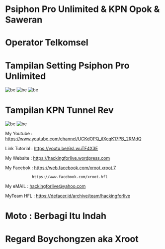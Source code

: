 # Psiphon Pro Unlimited & KPN Opok & Saweran 

# Operator Telkomsel

# Tampilan Setting Psiphon Pro Unlimited
![be](https://raw.githubusercontent.com/boychongzen18/OpokPlusSawer/master/popon1.jpg)
![be](https://raw.githubusercontent.com/boychongzen18/OpokPlusSawer/master/popon2.jpg)
![be](https://raw.githubusercontent.com/boychongzen18/OpokPlusSawer/master/popon3.jpg)
# Tampilan KPN Tunnel Rev
![be](https://raw.githubusercontent.com/boychongzen18/OpokPlusSawer/master/kpnrev0.jpg)
![be](https://raw.githubusercontent.com/boychongzen18/OpokPlusSawer/master/kpnrev1.jpg)


My Youtube    : https://www.youtube.com/channel/UCKdOPQ_iIXcqK17PB_2RMdQ

Link Tutorial : https://youtu.be/6sLwuTF4X3E

My Website    : https://hackingforlive.wordpress.com

My Facebok    : https://web.facebook.com/xroot.xroot.7

                https://www.facebook.com/xroot.hfl

My eMAIL      : hackingforlive@yahoo.com

MyTeam HFL    : https://defacer.id/archive/team/hackingforlive

# Moto : Berbagi Itu Indah

# Regard Boychongzen aka Xroot
